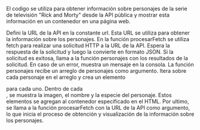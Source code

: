El codigo se utiliza para obtener información sobre personajes de la serie de televisión "Rick and Morty" desde la API pública y mostrar esta información en un contenedor en una página web.

Defini la URL de la API en la constante url. Esta URL se utiliza para obtener la información sobre los personajes. En la función procesarFetch se utiliza fetch para realizar una solicitud HTTP a la URL de la API. Espera la respuesta de la solicitud y luego la convierte en formato JSON. Si la solicitud es exitosa, llama a la función personajes con los resultados de la solicitud. En caso de un error, muestra un mensaje en la consola. La función personajes recibe un arreglo de personajes como argumento. Itera sobre cada personaje en el arreglo y crea un elemento <div> para cada uno. Dentro de cada <div>, se muestra la imagen, el nombre y la especie del personaje. Estos elementos se agregan al contenedor especificado en el HTML. Por ultimo, se llama a la función procesarFetch con la URL de la API como argumento, lo que inicia el proceso de obtención y visualización de la información sobre los personajes.

